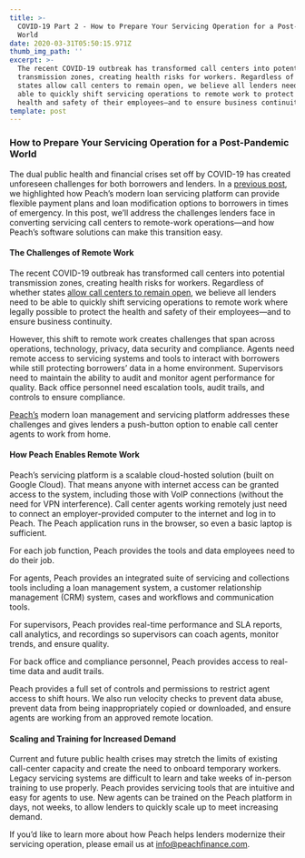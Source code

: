 ```yaml
---
title: >-
  COVID-19 Part 2 - How to Prepare Your Servicing Operation for a Post-Pandemic
  World
date: 2020-03-31T05:50:15.971Z
thumb_img_path: ''
excerpt: >-
  The recent COVID-19 outbreak has transformed call centers into potential
  transmission zones, creating health risks for workers. Regardless of whether
  states allow call centers to remain open, we believe all lenders need to be
  able to quickly shift servicing operations to remote work to protect the
  health and safety of their employees—and to ensure business continuity.
template: post
---
```

### How to Prepare Your Servicing Operation for a Post-Pandemic World

The dual public health and financial crises set off by COVID-19 has created unforeseen challenges for both borrowers and lenders. In a [previous post](https://blog.peachfinance.com/posts/covid-19-part-1-helping-borrowers-through-hard-times/), we highlighted how Peach’s modern loan servicing platform can provide flexible payment plans and loan modification options to borrowers in times of emergency. In this post, we’ll address the challenges lenders face in converting servicing call centers to remote-work operations—and how Peach’s software solutions can make this transition easy.

#### The Challenges of Remote Work

The recent COVID-19 outbreak has transformed call centers into potential transmission zones, creating health risks for workers. Regardless of whether states [allow call centers to remain open](https://www.insidearm.com/news/00046043-new-state-shelter-place-orders-shut-down-/), we believe all lenders need to be able to quickly shift servicing operations to remote work where legally possible to protect the health and safety of their employees—and to ensure business continuity. 

However, this shift to remote work creates challenges that span across operations, technology, privacy, data security and compliance. Agents need remote access to servicing systems and tools to interact with borrowers while still protecting borrowers’ data in a home environment. Supervisors need to maintain the ability to audit and monitor agent performance for quality. Back office personnel need escalation tools, audit trails, and controls to ensure compliance.

[Peach’s](http://www.peachfinance.com) modern loan management and servicing platform addresses these challenges and gives lenders a push-button option to enable call center agents to work from home.

#### How Peach Enables Remote Work

Peach’s servicing platform is a scalable cloud-hosted solution (built on Google Cloud). That means anyone with internet access can be granted access to the system, including those with VoIP connections (without the need for VPN interference). Call center agents working remotely just need to connect an employer-provided computer to the internet and log in to Peach. The Peach application runs in the browser, so even a basic laptop is sufficient.

For each job function, Peach provides the tools and data employees need to do their job. 

For agents, Peach provides an integrated suite of servicing and collections tools including a loan management system, a customer relationship management (CRM) system, cases and workflows and communication tools. 

For supervisors, Peach provides real-time performance and SLA reports, call analytics, and recordings so supervisors can coach agents, monitor trends, and ensure quality. 

For back office and compliance personnel, Peach provides access to real-time data and audit trails. 

Peach provides a full set of controls and permissions to restrict agent access to shift hours. We also run velocity checks to prevent data abuse, prevent data from being inappropriately copied or downloaded, and ensure agents are working from an approved remote location.

#### Scaling and Training for Increased Demand

Current and future public health crises may stretch the limits of existing call-center capacity and create the need to onboard temporary workers. Legacy servicing systems are difficult to learn and take weeks of in-person training to use properly. Peach provides servicing tools that are intuitive and easy for agents to use. New agents can be trained on the Peach platform in days, not weeks, to allow lenders to quickly scale up to meet increasing demand.

If you’d like to learn more about how Peach helps lenders modernize their servicing operation, please email us at [info@peachfinance.com](mailto:info@peachfinance.com).